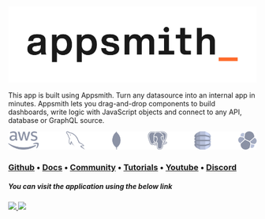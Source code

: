 ![](https://raw.githubusercontent.com/appsmithorg/appsmith/release/static/appsmith_logo_primary.png)

This app is built using Appsmith. Turn any datasource into an internal app in minutes. Appsmith lets you drag-and-drop components to build dashboards, write logic with JavaScript objects and connect to any API, database or GraphQL source.

![](https://raw.githubusercontent.com/appsmithorg/appsmith/release/static/images/integrations.png)

### [Github](https://github.com/appsmithorg/appsmith) • [Docs](https://docs.appsmith.com/?utm_source=github&utm_medium=social&utm_content=appsmith_docs&utm_campaign=null&utm_term=appsmith_docs) • [Community](https://community.appsmith.com/) • [Tutorials](https://github.com/appsmithorg/appsmith/tree/update/readme#tutorials) • [Youtube](https://www.youtube.com/appsmith) • [Discord](https://discord.gg/rBTTVJp)

##### You can visit the application using the below link

###### [![](https://assets.appsmith.com/git-sync/Buttons.svg) ](https://appsmith-bitnami.apps.dev.aws.alm.oncite.io/applications/65006e90fe565f7041f84c82/pages/65006e90fe565f7041f84c85) [![](https://assets.appsmith.com/git-sync/Buttons2.svg)](https://appsmith-bitnami.apps.dev.aws.alm.oncite.io/applications/65006e90fe565f7041f84c82/pages/65006e90fe565f7041f84c85/edit)
